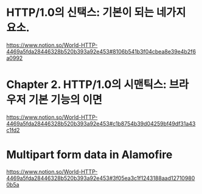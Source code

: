 # HTTP/1.0의 신택스: 기본이 되는 네가지 요소. 

https://www.notion.so/World-HTTP-4469a5fda28446328b520b393a92e453#8106b541b3f04cbea8e39e4b2f6a0992

# Chapter 2. HTTP/1.0의 시맨틱스: 브라우저 기본 기능의 이면

https://www.notion.so/World-HTTP-4469a5fda28446328b520b393a92e453#c1b8754b39d04259bf49df31a43c1fd2

# Multipart form data in Alamofire

https://www.notion.so/World-HTTP-4469a5fda28446328b520b393a92e453#3f05ea3c1f1243188aad127109800b5a


